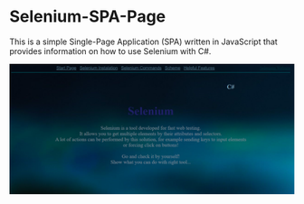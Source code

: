 # Selenium-SPA-Page
This is a simple Single-Page Application (SPA) written in JavaScript that provides information on how to use Selenium with C#.

![Main page](https://github.com/Dunno358/Pictures/blob/main/index.png?raw=true)
